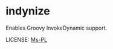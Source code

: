 indynize
========

Enables Groovy InvokeDynamic support.

LICENSE: [Ms-PL][]

[Ms-PL]: http://opensource.org/licenses/MS-PL
